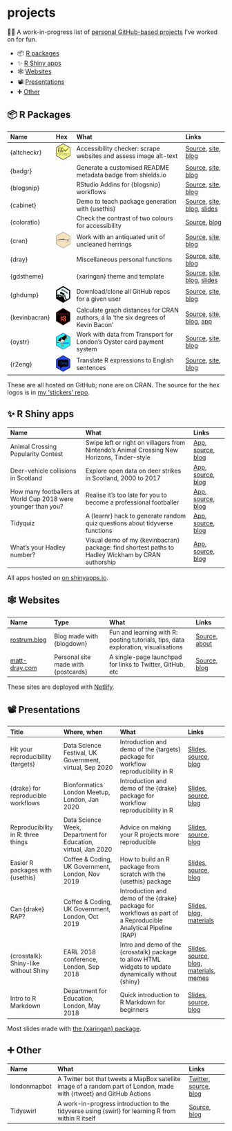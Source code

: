 
<!-- README.md is generated from README.Rmd. Please edit that file -->

# projects

<!-- badges: start -->
<!-- badges: end -->

👨‍💻 A work-in-progress list of [personal GitHub-based
projects](https://github.com/matt-dray?tab=repositories) I’ve worked on
for fun.

-   📦 [R packages](#-r-packages)
-   ✨ [R Shiny apps](#-r-shiny-apps)
-   🕸 [Websites](#-websites)
-   📽 [Presentations](#-presentations)
-   ➕ [Other](#-other)

## 📦 R Packages

| Name          | Hex                                                                                                         | What                                                                              | Links                                                                                                                                                                                                                 |
|:--------------|:------------------------------------------------------------------------------------------------------------|:----------------------------------------------------------------------------------|:----------------------------------------------------------------------------------------------------------------------------------------------------------------------------------------------------------------------|
| {altcheckr}   | <img src="https://raw.githubusercontent.com/matt-dray/stickers/master/output/altcheckr_hex.png" width=50>   | Accessibility checker: scrape websites and assess image alt-text                  | [Source](https://github.com/matt-dray/altcheckr), [site](https://matt-dray.github.io/altcheckr/), [blog](https://www.rostrum.blog/2019/12/08/altcheckr/)                                                              |
| {badgr}       |                                                                                                             | Generate a customised README metadata badge from shields.io                       | [Source](https://github.com/matt-dray/badgr), [site](https://matt-dray.github.io/badgr/), [blog](https://www.rostrum.blog/2020/05/08/readme-badge/)                                                                   |
| {blogsnip}    |                                                                                                             | RStudio Addins for {blogsnip} workflows                                           | [Source](https://github.com/matt-dray/blogsnip), [site](https://matt-dray.github.io/blogsnip/), [blog](https://www.rostrum.blog/2019/10/22/blogsnip/)                                                                 |
| {cabinet}     |                                                                                                             | Demo to teach package generation with {usethis}                                   | [Source](https://github.com/matt-dray/cabinet), [site](https://matt-dray.github.io/cabinet/), [blog](https://www.rostrum.blog/2019/11/01/usethis/), [slides](https://matt-dray.github.io/r-pkg-slides/#1)             |
| {coloratio}   |                                                                                                             | Check the contrast of two colours for accessibility                               | [Source](https://github.com/matt-dray/coloratio), [blog](https://www.rostrum.blog/2020/12/30/coloratio/)                                                                                                              |
| {cran}        | <img src="https://raw.githubusercontent.com/matt-dray/stickers/master/output/cran_hex.png" width=50>        | Work with an antiquated unit of uncleaned herrings                                | [Source](https://github.com/matt-dray/cran), [site](https://matt-dray.github.io/cran/), [blog](https://www.rostrum.blog/2020/09/12/herring-units/)                                                                    |
| {dray}        |                                                                                                             | Miscellaneous personal functions                                                  | [Source](https://github.com/matt-dray/dray), [site](https://matt-dray.github.io/dray/), [blog](https://www.rostrum.blog/2018/05/25/cloud-pie/)                                                                        |
| {gdstheme}    |                                                                                                             | {xaringan} theme and template                                                     | [Source](https://github.com/matt-dray/gdstheme), [site](https://matt-dray.github.io/gdstheme/), [blog](https://www.rostrum.blog/2019/05/24/xaringan-template/), [slides](https://matt-dray.github.io/gdstheme/#1)     |
| {ghdump}      | <img src="https://raw.githubusercontent.com/matt-dray/stickers/master/output/ghdump_hex.png" width=50>      | Download/clone all GitHub repos for a given user                                  | [Source](https://github.com/matt-dray/ghdump), [site](https://www.github.com/matt-dray/ghdump/), [blog](https://www.rostrum.blog/2020/06/14/ghdump/)                                                                  |
| {kevinbacran} | <img src="https://raw.githubusercontent.com/matt-dray/stickers/master/output/kevinbacran_hex.png" width=50> | Calculate graph distances for CRAN authors, á la ‘the six degrees of Kevin Bacon’ | [Source](https://github.com/matt-dray/kevinbacran), [site](https://matt-dray.github.io/kevinbacran/), [blog](https://www.rostrum.blog/2019/02/27/hadley-number/), [app](https://mattdray.shinyapps.io/hadley-number/) |
| {oystr}       | <img src="https://raw.githubusercontent.com/matt-dray/stickers/master/output/oystr_hex.png" width=50>       | Work with data from Transport for London’s Oyster card payment system             | [Source](https://github.com/matt-dray/oystr), [site](https://matt-dray.github.io/oystr/), [blog](https://www.rostrum.blog/2019/12/23/oystr/)                                                                          |
| {r2eng}       | <img src="https://raw.githubusercontent.com/matt-dray/stickers/master/output/r2eng_hex.png" width=50>       | Translate R expressions to English sentences                                      | [Source](https://github.com/matt-dray/r2eng), [site](https://www.github.com/matt-dray/r2eng/), [blog](https://www.rostrum.blog/2020/11/14/hello-r2eng/)                                                               |

These are all hosted on GitHub; none are on CRAN. The source for the hex
logos is in [my ‘stickers’ repo](https://github.com/matt-dray/stickers).

## ✨ R Shiny apps

| Name                                                          | What                                                                                              | Links                                                                                                                                                                                 |
|:--------------------------------------------------------------|:--------------------------------------------------------------------------------------------------|:--------------------------------------------------------------------------------------------------------------------------------------------------------------------------------------|
| Animal Crossing Popularity Contest                            | Swipe left or right on villagers from Nintendo’s Animal Crossing New Horizons, Tinder-style       | [App](https://mattdray.shinyapps.io/acnh-swipe/), [source](https://github.com/matt-dray/acnh-swipe), [blog](https://www.rostrum.blog/2020/06/06/acnh-swipe/)                          |
| Deer-vehicle collisions in Scotland                           | Explore open data on deer strikes in Scotland, 2000 to 2017                                       | [App](https://mattdray.shinyapps.io/scot-deer-collisions/), [source](https://github.com/matt-dray/scot-deer-collisions), [blog](https://www.rostrum.blog/2019/01/18/deer-collisions/) |
| How many footballers at World Cup 2018 were younger than you? | Realise it’s too late for you to become a professional footballer                                 | [App](https://mattdray.shinyapps.io/wc18-age/), [source](https://github.com/matt-dray/wc18-age), [blog](https://www.rostrum.blog/2018/07/17/world-cup-age-app/)                       |
| Tidyquiz                                                      | A {learnr} hack to generate random quiz questions about tidyverse functions                       | [App](https://mattdray.shinyapps.io/tidyquiz/), [source](https://github.com/matt-dray/tidyquiz), [blog](https://www.rostrum.blog/2019/03/18/tidyverse-quiz/)                          |
| What’s your Hadley number?                                    | Visual demo of my {kevinbacran} package: find shortest paths to Hadley Wickham by CRAN authorship | [App](https://mattdray.shinyapps.io/hadley-number/), [source](https://github.com/matt-dray/hadley-number), [blog](https://www.rostrum.blog/2019/02/27/hadley-number/)                 |

All apps hosted on [on shinyapps.io](https://www.shinyapps.io/).

## 🕸 Websites

| Name                                        | Type                                | What                                                                               | Links                                                                                                       |
|:--------------------------------------------|:------------------------------------|:-----------------------------------------------------------------------------------|:------------------------------------------------------------------------------------------------------------|
| [rostrum.blog](https://www.rostrum.blog/)   | Blog made with {blogdown}           | Fun and learning with R: posting tutorials, tips, data exploration, visualisations | [Source](https://www.github.com/matt-dray/rostrum-blog/), [about](https://www.rostrum.blog/about)           |
| [matt-dray.com](https://www.matt-dray.com/) | Personal site made with {postcards} | A single-page launchpad for links to Twitter, GitHub, etc                          | [Source](https://www.github.com/matt-dray/postcard/), [blog](https://www.rostrum.blog/2020/12/08/postcard/) |

These sites are deployed with [Netlify](https://www.netlify.com/).

## 📽 Presentations

| Title                                 | Where, when                                                    | What                                                                                                           | Links                                                                                                                                                                                                                                                                                                                                    |
|:--------------------------------------|:---------------------------------------------------------------|:---------------------------------------------------------------------------------------------------------------|:-----------------------------------------------------------------------------------------------------------------------------------------------------------------------------------------------------------------------------------------------------------------------------------------------------------------------------------------|
| Hit your reproducibility {targets}    | Data Science Festival, UK Government, virtual, Sep 2020        | Introduction and demo of the {targets} package for workflow reproducibility in R                               | [Slides](https://matt-dray.github.io/targets-dsfest/), [source](https://github.com/matt-dray/targets-dsfest), [blog](https://www.rostrum.blog/2020/09/27/targets-dsfest/)                                                                                                                                                                |
| {drake} for reproducible workflows    | Bionformatics London Meetup, London, Jan 2020                  | Introduction and demo of the {drake} package for workflow reproducibility in R                                 | [Slides](https://matt-dray.github.io/drake-bioinformatics/#1), [source](https://github.com/matt-dray/drake-bioinformatics), [blog](https://www.rostrum.blog/2020/01/31/reprobioinformatics/)                                                                                                                                             |
| Reproducibility in R: three things    | Data Science Week, Department for Education, virtual, Jan 2020 | Advice on making your R projects more reproducible                                                             | [Slides](https://matt-dray.github.io/reproducibility-ds-week/#1), [source](https://github.com/matt-dray/reproducibility-ds-week), [blog](https://www.rostrum.blog/2020/01/22/repro-three-things/)                                                                                                                                        |
| Easier R packages with {usethis}      | Coffee & Coding, UK Government, London, Nov 2019               | How to build an R package from scratch with the {usethis} package                                              | [Slides](https://matt-dray.github.io/r-pkg-slides/), [source](https://github.com/matt-dray/r-pkg-slides), [blog](https://www.rostrum.blog/2019/11/01/usethis/)                                                                                                                                                                           |
| Can {drake} RAP?                      | Coffee & Coding, UK Government, London, Oct 2019               | Introduction and demo of the {drake} package for workflows as part of a Reproducible Analytical Pipeline (RAP) | [Slides](https://github.com/matt-dray/drake-egg-rap/blob/master/docs/drake-presentation.pdf), [blog](https://www.rostrum.blog/2019/07/23/can-drake-rap/), [materials](https://github.com/matt-dray/drake-egg-rap)                                                                                                                        |
| {crosstalk}: Shiny-like without Shiny | EARL 2018 conference, London, Sep 2018                         | Intro and demo of the {crosstalk} package to allow HTML widgets to update dynamically without {shiny}          | [Slides](https://matt-dray.github.io/earl18-presentation/#1), [source](https://github.com/matt-dray/earl18-presentation), [blog](https://www.rostrum.blog/2018/09/12/crosstalk-memes/), [materials](https://github.com/matt-dray/earl18-crosstalk), [memes](https://github.com/matt-dray/earl18-presentation/blob/master/memes/links.md) |
| Intro to R Markdown                   | Department for Education, London, May 2018                     | Quick introduction to R Markdown for beginners                                                                 | [Slides](https://matt-dray.github.io/quick-rmd/#1), [source](https://github.com/matt-dray/quick-rmd), [blog](https://www.rostrum.blog/2018/09/24/knitting-club/)                                                                                                                                                                         |

Most slides made with [the {xaringan}
package](https://slides.yihui.org/xaringan/#1).

## ➕ Other

| Name         | What                                                                                                                 | Links                                                                                                                                                       |
|:-------------|:---------------------------------------------------------------------------------------------------------------------|:------------------------------------------------------------------------------------------------------------------------------------------------------------|
| londonmapbot | A Twitter bot that tweets a MapBox satellite image of a random part of London, made with {rtweet} and GitHub Actions | [Twitter](https://twitter.com/londonmapbot), [source](https://github.com/matt-dray/londonmapbot), [blog](https://www.rostrum.blog/2020/09/21/londonmapbot/) |
| Tidyswirl    | A work-in-progress introduction to the tidyverse using {swirl} for learning R from within R itself                   | [Source](https://github.com/matt-dray/tidyswirl), [blog](https://www.rostrum.blog/2019/11/02/tidyswirl/)                                                    |
